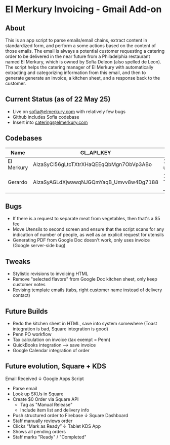 # El Merkury Invoicing - Gmail Add-on
## About
This is an app script to parse emails/email chains, extract content in standardized form, and perform a some actions based on the content of those emails. The email is always a potential customer requesting a catering order to be delivered in the near future from a Philadelphia restaurant named El Merkury, which is owned by Sofia Deleon (also spelled de Leon). The script helps the catering manager of El Merkury with automatically extracting and categorizing information from this email, and then to generate generate an invoice, a kitchen sheet, and a response back to the customer.

## Current Status (as of 22 May 25)
- Live on sofia@elmerkury.com with relatively few bugs
- Github includes Sofia codebase
- Insert into catering@elmerkury.com

## Codebases
| Name    | GL_API_KEY      | SHEET_ID         |
|---------|------------------|------------------|
| El Merkury   | AIzaSyCl56gLtcTXtrXHaQEEqQbMgn7ObVp3ABo   | 1QEnOr1KCu42w36BcIjYuYA9Hol8rPj-uVH8m_244BX8  |
| Gerardo | AIzaSyAGLdXjwawqNJGQmYaqB_Umvv8w4Dg7188   | 1qlEw5k5K-Tqg0joxXeiKtpgr6x8BzclobI-E-_mORhY  |


## Bugs
- If there is a request to separate meat from vegetables, then that's a $5 fee
- Move Utensils to second screen and ensure that the script scans for any indication of number of people, as well as an explicit request for utensils
- Generating PDF from Google Doc doesn't work, only uses invoice (Google server-side bug)

## Tweaks
- Stylistic revisions to invoicing HTML
- Remove "selected flavors" from Google Doc kitchen sheet, only keep customer notes
- Revising template emails (tabs, right customer name instead of delivery contact)

## Future Builds
- Redo the kitchen sheet in HTML, save into system somewhere (Toast integration is bad, Square integration is good)
- Penn PO workflow
- Tax calculation on invoice (tax exempt = Penn)
- QuickBooks integration --> save invoice
- Google Calendar integration of order

## Future evolution, Square + KDS
Email Received
  ↓
Google Apps Script
  - Parse email
  - Look up SKUs in Square
  - Create $0 Order via Square API
      - Tag as "Manual Release"
      - Include item list and delivery info
  - Push structured order to Firebase
      ↓
Square Dashboard
  - Staff manually reviews order
  - Clicks “Mark as Ready”
      ↓
Tablet KDS App
  - Shows all pending orders
  - Staff marks "Ready" / "Completed"
